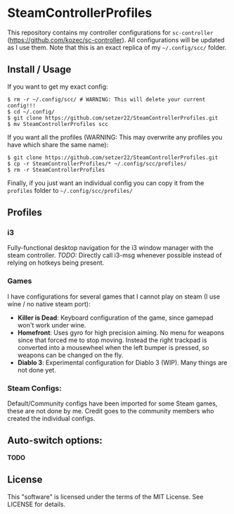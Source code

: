 # SteamControllerProfiles

This repository contains my controller configurations for `sc-controller` (https://github.com/kozec/sc-controller). All configurations will be updated as I use them. Note that this is an exact replica of my `~/.config/scc/` folder. 

## Install / Usage

If you want to get my exact config:

```
$ rm -r ~/.config/scc/ # WARNING: This will delete your current config!!!
$ cd ~/.config/
$ git clone https://github.com/setzer22/SteamControllerProfiles.git
$ mv SteamControllerProfiles scc
```

If you want all the profiles (WARNING: This may overwrite any profiles you have which share the same name):

```
$ git clone https://github.com/setzer22/SteamControllerProfiles.git
$ cp -r SteamControllerProfiles/* ~/.config/scc/profiles/
$ rm -r SteamControllerProfiles
```

Finally, if you just want an individual config you can copy it from the `profiles` folder to `~/.config/scc/profiles/`

## Profiles

### i3 

Fully-functional desktop navigation for the i3 window manager with the steam controller. *TODO:* Directly call i3-msg whenever possible instead of relying on hotkeys being present.

### Games

I have configurations for several games that I cannot play on steam (I use wine / no native steam port):

- **Killer is Dead**: Keyboard configuration of the game, since gamepad won't work under wine.
- **Homefront**: Uses gyro for high precision aiming. No menu for weapons since that forced me to stop moving. Instead the right trackpad is converted into a mousewheel when the left bumper is pressed, so weapons can be changed on the fly.
- **Diablo 3**: Experimental configuration for Diablo 3 (WIP). Many things are not done yet.

### Steam Configs: 

Default/Community configs have been imported for some Steam games, these are not done by me. Credit goes to the community members who created the individual configs.

## Auto-switch options:

**TODO**

## License

This "software" is licensed under the terms of the MIT License. See LICENSE for details.
